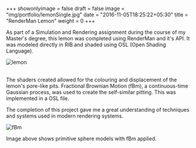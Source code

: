 +++
showonlyimage = false
draft = false
image = "img/portfolio/lemonSingle.jpg"
date = "2016-11-05T18:25:22+05:30"
title = "RenderMan Lemon"
weight = 0
+++

As part of a Simulation and Rendering assignment during the course of my Master's degree, this lemon was completed using RenderMan and it's API. It was modeled directly in RIB and shaded using OSL (Open Shading Language). <!--more--> 

![lemon](/img/portfolio/lemonSingle.jpg)  
    <br> 

The shaders created allowed for the colouring and displacement of the lemon's pore-like pits. 
Fractional Brownian Motion (fBm), a continuous-time Gaussian process, was used to create the self-similar pitting. This was implemented in a OSL file.

The completion of this project gave me a great understanding of techniques and systems used in modern rendering systems. 


![fBm](/img/portfolio/fBm2.jpg) 

Image above shows primitive sphere models with fBm applied.
